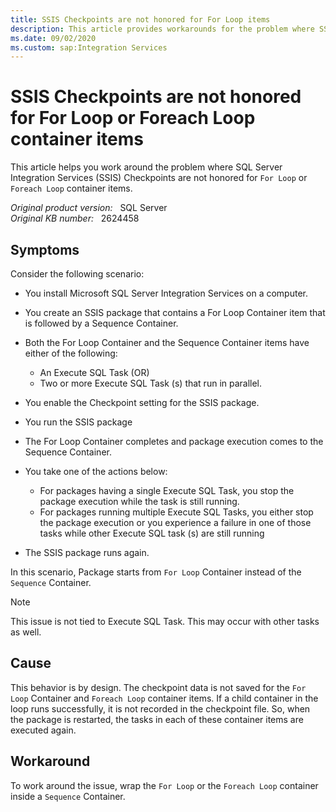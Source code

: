 ```yaml
---
title: SSIS Checkpoints are not honored for For Loop items
description: This article provides workarounds for the problem where SSIS Checkpoints are not honored for For Loop or Foreach Loop container items.
ms.date: 09/02/2020
ms.custom: sap:Integration Services
---
```

# SSIS Checkpoints are not honored for For Loop or Foreach Loop container items

This article helps you work around the problem where SQL Server Integration Services (SSIS) Checkpoints are not honored for `For Loop` or `Foreach Loop` container items.

_Original product version:_ &nbsp; SQL Server  
_Original KB number:_ &nbsp; 2624458

## Symptoms

Consider the following scenario:

- You install Microsoft SQL Server Integration Services on a computer.
- You create an SSIS package that contains a For Loop Container item that is followed by a Sequence Container.
- Both the For Loop Container and the Sequence Container items have either of the following:

  - An Execute SQL Task (OR)
  - Two or more Execute SQL Task (s) that run in parallel.
- You enable the Checkpoint setting for the SSIS package.
- You run the SSIS package
- The For Loop Container completes and package execution comes to the Sequence Container.
- You take one of the actions below:

  - For packages having a single Execute SQL Task, you stop the package execution while the task is still running.
  - For packages running multiple Execute SQL Tasks, you either stop the package execution or you experience a failure in one of those tasks while other Execute SQL task (s) are still running
- The SSIS package runs again.

In this scenario, Package starts from `For Loop` Container instead of the `Sequence` Container.

> [!NOTE]
> This issue is not tied to Execute SQL Task. This may occur with other tasks as well.

## Cause

This behavior is by design. The checkpoint data is not saved for the `For Loop` Container  and `Foreach Loop` container items. If a child container in the loop runs successfully, it is not recorded in the checkpoint file. So, when the package is restarted, the tasks in each of these container items are executed again.

## Workaround

To work around the issue, wrap the `For Loop` or the `Foreach Loop` container inside a `Sequence` Container.
